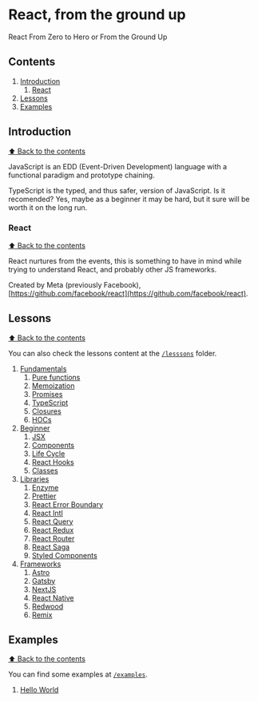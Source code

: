 # React, from the ground up #

React From Zero to Hero or From the Ground Up

## Contents

1. [Introduction](#introduction)
    1. [React](#react)
1. [Lessons](#lessons)
1. [Examples](#examples)

## Introduction
[⬆ Back to the contents](#contents)

JavaScript is an EDD (Event-Driven Development) language with a functional paradigm and prototype chaining.

TypeScript is the typed, and thus safer, version of JavaScript. Is it recomended? Yes, maybe as a beginner it may be hard, but it sure will be worth it on the long run.

### React
[⬆ Back to the contents](#contents)

React nurtures from the events, this is something to have in mind while trying to understand React, and probably other JS frameworks.

Created by Meta (previously Facebook), [https://github.com/facebook/react](https://github.com/facebook/react).

## Lessons
[⬆ Back to the contents](#contents)

You can also check the lessons content at the [`/lesssons`](./lessons/) folder.

1. [Fundamentals](./lessons/0.-Fundamentals/)
    1. [Pure functions](./lessons/0.-Fundamentals/1.-pure-functions/)
    1. [Memoization](./lessons/0.-Fundamentals/2.-memoization/)
    1. [Promises](./lessons/0.-Fundamentals/3.-promises/)
    1. [TypeScript](./lessons/0.-Fundamentals/4.-typescript/)
    1. [Closures](./lessons/0.-Fundamentals/5.-closures/)
    1. [HOCs](./lessons/0.-Fundamentals/6.-hoc/)
1. [Beginner](./lessons/1.-Beginner/)
    1. [JSX](./lessons/1.-Beginner/0.-jsx/) 
    1. [Components](./lessons/1.-Beginner/1.-components/)
    1. [Life Cycle](./lessons/1.-Beginner/2.-life-cycle/)
    1. [React Hooks](./lessons/1.-Beginner/3.-hooks/)
    1. [Classes](./lessons/1.-Beginner/4.-classes/)
1. [Libraries](./lessons/.-Libraries/)
    1. [Enzyme](./lessons/.-enzyme/)
    1. [Prettier](./lessons/.-prettier/)
    1. [React Error Boundary](./lessons/.-react-error-boundary/)
    1. [React Intl](./lessons/.-react-intl/)
    1. [React Query](./lessons/.-react-query/)
    1. [React Redux](./lessons/.-react-redux/)
    1. [React Router](./lessons/.-react-router/)
    1. [React Saga](./lessons/.-react-saga/)
    1. [Styled Components](./lessons/.-styled-components/)
1. [Frameworks](./lessons/.-Frameworks/)
    1. [Astro](./lessons/.-astro/)
    1. [Gatsby](./lessons/.-gatsby/)
    1. [NextJS](./lessons/.-next.js/)
    1. [React Native](./lessons/.-react-native/)
    1. [Redwood](./lessons/.-redwood.js/)
    1. [Remix](./lessons/.-remix.js/)

## Examples
[⬆ Back to the contents](#contents)

You can find some examples at [`/examples`](./examples/).

1. [Hello World](./examples/hello-world/)
